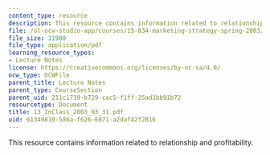 ```yaml
---
content_type: resource
description: This resource contains information related to relationship and profitability.
file: /ol-ocw-studio-app/courses/15-834-marketing-strategy-spring-2003/61349810586af6266871a2daf42f2816_13_InClass_2003_03_31.pdf
file_size: 31980
file_type: application/pdf
learning_resource_types:
- Lecture Notes
license: https://creativecommons.org/licenses/by-nc-sa/4.0/
ocw_type: OCWFile
parent_title: Lecture Notes
parent_type: CourseSection
parent_uid: 211c1739-b729-cac5-f1ff-25ad3bb91b72
resourcetype: Document
title: 13_InClass_2003_03_31.pdf
uid: 61349810-586a-f626-6871-a2daf42f2816
---
```

This resource contains information related to relationship and profitability.